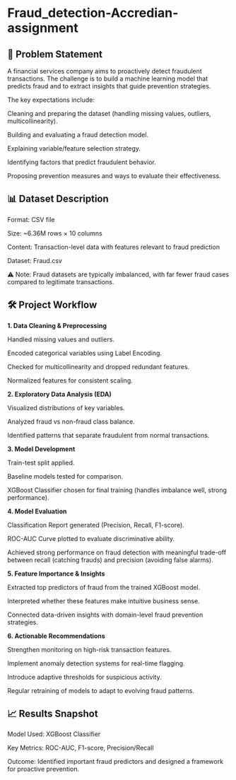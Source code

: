 # Fraud_detection-Accredian-assignment

**📌 Problem Statement**
----------------------------

A financial services company aims to proactively detect fraudulent transactions. The challenge is to build a machine learning model that predicts fraud and to extract insights that guide prevention strategies.

The key expectations include:

Cleaning and preparing the dataset (handling missing values, outliers, multicollinearity).

Building and evaluating a fraud detection model.

Explaining variable/feature selection strategy.

Identifying factors that predict fraudulent behavior.

Proposing prevention measures and ways to evaluate their effectiveness.

**📊 Dataset Description**
------------------------------

Format: CSV file

Size: ~6.36M rows × 10 columns

Content: Transaction-level data with features relevant to fraud prediction

Dataset: Fraud.csv

⚠️ Note: Fraud datasets are typically imbalanced, with far fewer fraud cases compared to legitimate transactions.

**🛠️ Project Workflow**
----------------------------

**1. Data Cleaning & Preprocessing**
   

Handled missing values and outliers.

Encoded categorical variables using Label Encoding.

Checked for multicollinearity and dropped redundant features.

Normalized features for consistent scaling.

**2. Exploratory Data Analysis (EDA)**
   

Visualized distributions of key variables.

Analyzed fraud vs non-fraud class balance.

Identified patterns that separate fraudulent from normal transactions.

**3. Model Development**

Train-test split applied.

Baseline models tested for comparison.

XGBoost Classifier chosen for final training (handles imbalance well, strong performance).

**4. Model Evaluation**

Classification Report generated (Precision, Recall, F1-score).

ROC-AUC Curve plotted to evaluate discriminative ability.

Achieved strong performance on fraud detection with meaningful trade-off between recall (catching frauds) and precision (avoiding false alarms).

**5. Feature Importance & Insights**

Extracted top predictors of fraud from the trained XGBoost model.

Interpreted whether these features make intuitive business sense.

Connected data-driven insights with domain-level fraud prevention strategies.

**6. Actionable Recommendations**

Strengthen monitoring on high-risk transaction features.

Implement anomaly detection systems for real-time flagging.

Introduce adaptive thresholds for suspicious activity.

Regular retraining of models to adapt to evolving fraud patterns.

**📈 Results Snapshot**
-------------------------

Model Used: XGBoost Classifier

Key Metrics: ROC-AUC, F1-score, Precision/Recall

Outcome: Identified important fraud predictors and designed a framework for proactive prevention.

